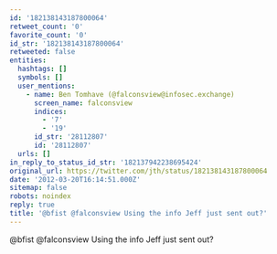 ```yaml
---
id: '182138143187800064'
retweet_count: '0'
favorite_count: '0'
id_str: '182138143187800064'
retweeted: false
entities:
  hashtags: []
  symbols: []
  user_mentions:
    - name: Ben Tomhave (@falconsview@infosec.exchange)
      screen_name: falconsview
      indices:
        - '7'
        - '19'
      id_str: '28112807'
      id: '28112807'
  urls: []
in_reply_to_status_id_str: '182137942238695424'
original_url: https://twitter.com/jth/status/182138143187800064
date: '2012-03-20T16:14:51.000Z'
sitemap: false
robots: noindex
reply: true
title: '@bfist @falconsview Using the info Jeff just sent out?'
---
```


@bfist @falconsview Using the info Jeff just sent out?